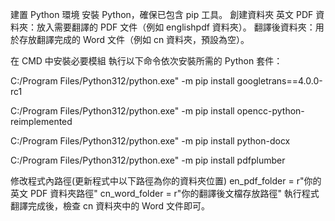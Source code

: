 建置 Python 環境
安裝 Python，確保已包含 pip 工具。
創建資料夾
英文 PDF 資料夾：放入需要翻譯的 PDF 文件（例如 englishpdf 資料夾）。
翻譯後資料夾：用於存放翻譯完成的 Word 文件（例如 cn 資料夾，預設為空）。

在 CMD 中安裝必要模組
執行以下命令依次安裝所需的 Python 套件：

C:/Program Files/Python312/python.exe" -m pip install googletrans==4.0.0-rc1

C:/Program Files/Python312/python.exe" -m pip install opencc-python-reimplemented

C:/Program Files/Python312/python.exe" -m pip install python-docx

C:/Program Files/Python312/python.exe" -m pip install pdfplumber

修改程式內路徑(更新程式中以下路徑為你的資料夾位置)
en_pdf_folder = r"你的英文 PDF 資料夾路徑"
cn_word_folder = r"你的翻譯後文檔存放路徑"
執行程式
翻譯完成後，檢查 cn 資料夾中的 Word 文件即可。

